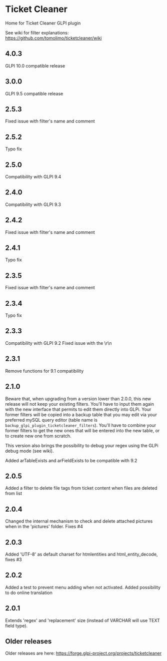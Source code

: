 # Ticket Cleaner
Home for Ticket Cleaner GLPI plugin

See wiki for filter explanations: https://github.com/tomolimo/ticketcleaner/wiki

## 4.0.3
GLPI 10.0 compatible release

## 3.0.0
GLPI 9.5 compatible release

## 2.5.3
Fixed issue with filter's name and comment

## 2.5.2
Typo fix

## 2.5.0
Compatibility with GLPI 9.4

## 2.4.0
Compatibility with GLPI 9.3

## 2.4.2
Fixed issue with filter's name and comment

## 2.4.1
Typo fix

## 2.3.5
Fixed issue with filter's name and comment

## 2.3.4
Typo fix

## 2.3.3
Compatibility with GLPI 9.2
Fixed issue with the \r\n

## 2.3.1
Remove functions for 9.1 compatibility

## 2.1.0
Beware that, when upgrading from a version lower than 2.0.0, this new release will not keep your existing filters. You'll have to input them again with the new interface that permits to edit them directly into GLPi.
Your former filters will be copied into a backup table that you may edit via your preferred mySQL query editor (table name is `backup_glpi_plugin_ticketcleaner_filters`).
You'll have to combine your former filters to get the new ones that will be entered into the new table, or to create new one from scratch.

This version also brings the possibility to debug your regex using the GLPi debug mode (see wiki).

Added arTableExists and arFieldExists to be compatible with 9.2

## 2.0.5
Added a filter to delete file tags from ticket content when files are deleted from list

## 2.0.4
Changed the internal mechanism to check and delete attached pictures when in the 'pictures' folder. Fixes #4

## 2.0.3
Added 'UTF-8' as default charset for htmlentities and html_entity_decode, fixes #3

## 2.0.2
Added a test to prevent menu adding when not activated.
Added possibility to do online translation

## 2.0.1
Extends 'regex' and 'replacement' size (instead of VARCHAR will use TEXT field type).

## Older releases
Older releases are here: https://forge.glpi-project.org/projects/ticketcleaner
